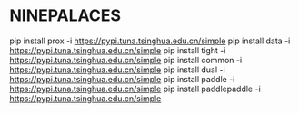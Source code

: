 
# NINEPALACES

pip install prox -i https://pypi.tuna.tsinghua.edu.cn/simple
pip install data -i https://pypi.tuna.tsinghua.edu.cn/simple
pip install tight -i https://pypi.tuna.tsinghua.edu.cn/simple
pip install common -i https://pypi.tuna.tsinghua.edu.cn/simple
pip install dual  -i https://pypi.tuna.tsinghua.edu.cn/simple
pip install paddle -i https://pypi.tuna.tsinghua.edu.cn/simple
pip install paddlepaddle  -i https://pypi.tuna.tsinghua.edu.cn/simple
 